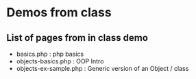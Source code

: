 # Demos from class

## List of pages from in class demo

- basics.php : php basics
- objects-basics.php : OOP Intro
- objects-ex-sample.php : Generic version of an Object / class
